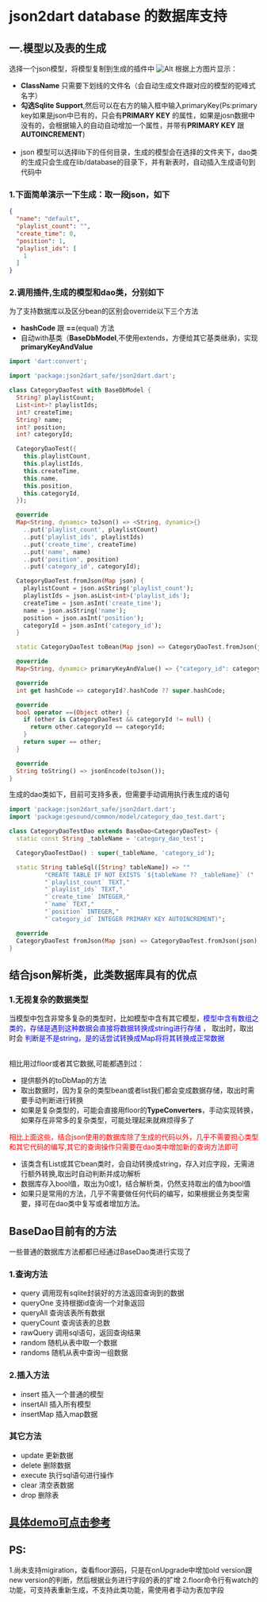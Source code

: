 # json2dart database 的数据库支持

## 一.模型以及表的生成

选择一个json模型，将模型复制到生成的插件中
![Alt](http://tva1.sinaimg.cn/large/e6c76645gy1h3fls4pxqlj20mj0kd3zj.jpg)
根据上方图片显示：

- **ClassName** 只需要下划线的文件名（会自动生成文件跟对应的模型的驼峰式名字）
- **勾选Sqlite Support**,然后可以在右方的输入框中输入primaryKey(Ps:primary key如果是json中已有的，只会有**PRIMARY KEY**
  的属性，如果是josn数据中没有的，会根据输入的自动自动增加一个属性，并带有**PRIMARY KEY** 跟**AUTOINCREMENT**)</br></br>
- json 模型可以选择lib下的任何目录，生成的模型会在选择的文件夹下，dao类的生成只会生成在lib/database的目录下，并有新表时，自动插入生成语句到代码中

### 1.下面简单演示一下生成：取一段json，如下

```json
{
  "name": "default",
  "playlist_count": "",
  "create_time": 0,
  "position": 1,
  "playlist_ids": [
    1
  ]
}
```

### 2.调用插件,生成的模型和dao类，分别如下

为了支持数据库以及区分bean的区别会override以下三个方法

- **hashCode** 跟 **==**(equal) 方法
- 自动with基类（**BaseDbModel**,不使用extends，方便给其它基类继承)，实现**primaryKeyAndValue**

```dart
import 'dart:convert';

import 'package:json2dart_safe/json2dart.dart';

class CategoryDaoTest with BaseDbModel {
  String? playlistCount;
  List<int>? playlistIds;
  int? createTime;
  String? name;
  int? position;
  int? categoryId;

  CategoryDaoTest({
    this.playlistCount,
    this.playlistIds,
    this.createTime,
    this.name,
    this.position,
    this.categoryId,
  });

  @override
  Map<String, dynamic> toJson() => <String, dynamic>{}
    ..put('playlist_count', playlistCount)
    ..put('playlist_ids', playlistIds)
    ..put('create_time', createTime)
    ..put('name', name)
    ..put('position', position)
    ..put('category_id', categoryId);

  CategoryDaoTest.fromJson(Map json) {
    playlistCount = json.asString('playlist_count');
    playlistIds = json.asList<int>('playlist_ids');
    createTime = json.asInt('create_time');
    name = json.asString('name');
    position = json.asInt('position');
    categoryId = json.asInt('category_id');
  }

  static CategoryDaoTest toBean(Map json) => CategoryDaoTest.fromJson(json);

  @override
  Map<String, dynamic> primaryKeyAndValue() => {"category_id": categoryId};

  @override
  int get hashCode => categoryId?.hashCode ?? super.hashCode;

  @override
  bool operator ==(Object other) {
    if (other is CategoryDaoTest && categoryId != null) {
      return other.categoryId == categoryId;
    }
    return super == other;
  }

  @override
  String toString() => jsonEncode(toJson());
}

```

生成的dao类如下，目前可支持多表，但需要手动调用执行表生成的语句

```dart
import 'package:json2dart_safe/json2dart.dart';
import 'package:gesound/common/model/category_dao_test.dart';

class CategoryDaoTestDao extends BaseDao<CategoryDaoTest> {
  static const String _tableName = 'category_dao_test';

  CategoryDaoTestDao() : super(_tableName, 'category_id');

  static String tableSql([String? tableName]) => ""
          "CREATE TABLE IF NOT EXISTS `${tableName ?? _tableName}` ("
          "`playlist_count` TEXT,"
          "`playlist_ids` TEXT,"
          "`create_time` INTEGER,"
          "`name` TEXT,"
          "`position` INTEGER,"
          "`category_id` INTEGER PRIMARY KEY AUTOINCREMENT)";

  @override
  CategoryDaoTest fromJson(Map json) => CategoryDaoTest.fromJson(json);
}
```

## 结合json解析类，此类数据库具有的优点

### 1.无视复杂的数据类型

当模型中包含非常多复杂的类型时，比如模型中含有其它模型，<font color=blue>模型中含有数组之类的，存储是遇到这种数据会直接将数据转换成string进行存储</font>
， 取出时，取出时会 <font color=blue>判断是不是string，是的话尝试转换成Map将将其转换成正常数据</font>
</br></br>

相比用过floor或者其它数据,可能都遇到过：

- 提供额外的toDbMap的方法
- 取出数据时，因为复杂的类型bean或者list我们都会变成数据存储，取出时需要手动判断进行转换
- 如果是复杂类型的，可能会直接用floor的**TypeConverters**，手动实现转换，如果存在非常多的复杂类型，可能处理起来就麻烦得多了

<font color=red>相比上面这些，结合json使用的数据库除了生成的代码以外，几乎不需要担心类型和其它代码的编写,其它的查询操作只需要在dao类中增加新的查询方法即可
</font>

- 该类含有List或其它bean类时，会自动转换成string，存入对应字段，无需进行额外转换,取出时自动判断并成功解析
- 数据库存入bool值，取出为0或1，结合解析类，仍然支持取出的值为bool值
- 如果只是常用的方法，几乎不需要做任何代码的编写，如果根据业务类型需要，择可在dao类中复写或者增加方法。

## BaseDao目前有的方法

一些普通的数据库方法都都已经通过BaseDao类进行实现了

### 1.查询方法

- query 调用现有sqlite封装好的方法返回查询到的数据
- queryOne 支持根据id查询一个对象返回
- queryAll 查询该表所有数据
- queryCount 查询该表的总数
- rawQuery 调用sql语句，返回查询结果
- random 随机从表中取一个数据
- randoms 随机从表中查询一组数据

### 2.插入方法

- insert 插入一个普通的模型
- insertAll 插入所有模型
- insertMap 插入map数据

### 其它方法

- update 更新数据
- delete 删除数据
- execute 执行sql语句进行操作
- clear 清空表数据
- drop 删除表

## [具体demo可点击参考](https://github.com/fastcode555/Json2Dart_Null_Safety/tree/develop_database/example)

## PS:

1.尚未支持migiration，查看floor源码，只是在onUpgrade中增加old version跟new version的判断，然后根据业务进行字段的表的扩增
2.floor命令行有watch的功能，可支持表重新生成，不支持此类功能，需使用者手动为表加字段